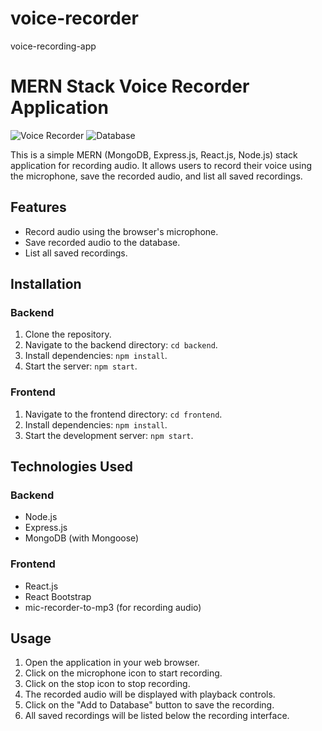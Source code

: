 # voice-recorder
voice-recording-app
# MERN Stack Voice Recorder Application

![Voice Recorder](https://github.com/sachin2398/voice-recorder/assets/113828281/ee8a0cd2-be9f-41be-8d03-ebc904019ecf)
![Database](https://github.com/sachin2398/voice-recorder/assets/113828281/4e4ae1b1-a22b-4f0a-bd2e-8e647e00b506)



This is a simple MERN (MongoDB, Express.js, React.js, Node.js) stack application for recording audio. It allows users to record their voice using the microphone, save the recorded audio, and list all saved recordings.

## Features

- Record audio using the browser's microphone.
- Save recorded audio to the database.
- List all saved recordings.

## Installation

### Backend

1. Clone the repository.
2. Navigate to the backend directory: `cd backend`.
3. Install dependencies: `npm install`.
4. Start the server: `npm start`.

### Frontend

1. Navigate to the frontend directory: `cd frontend`.
2. Install dependencies: `npm install`.
3. Start the development server: `npm start`.

## Technologies Used

### Backend

- Node.js
- Express.js
- MongoDB (with Mongoose)

### Frontend

- React.js
- React Bootstrap
- mic-recorder-to-mp3 (for recording audio)

## Usage

1. Open the application in your web browser.
2. Click on the microphone icon to start recording.
3. Click on the stop icon to stop recording.
4. The recorded audio will be displayed with playback controls.
5. Click on the "Add to Database" button to save the recording.
6. All saved recordings will be listed below the recording interface.


